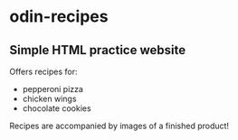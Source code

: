 # odin-recipes
## Simple HTML practice website

Offers recipes for:
- pepperoni pizza
- chicken wings
- chocolate cookies

Recipes are accompanied by images of a finished product!
